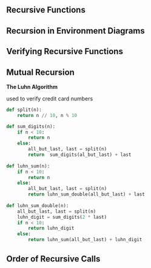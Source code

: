 ## Recursive Functions 

## Recursion in Environment Diagrams

## Verifying Recursive Functions

## Mutual Recursion

**The Luhn Algorithm**

used to verify credit card numbers

```python
def split(n):
    return n // 10, n % 10

def sum_digits(n):
    if n < 10:
        return n 
    else:
        all_but_last, last = split(n)
        return  sum_digits(al_but_last) + last
    
def luhn_sum(n):
    if n < 10:
        return n
   	else:
        all_but_last, last = split(n)
        return luhn_sum_double(all_but_last) + last
    
def luhn_sum_double(n):
    all_but_last, last = split(n)
    luhn_digit = sum_digits(2 * last)
    if n < 10:
        return luhn_digit
    else:
        return luhn_sum(all_but_last) + luhn_digit
```

## Order of Recursive Calls

